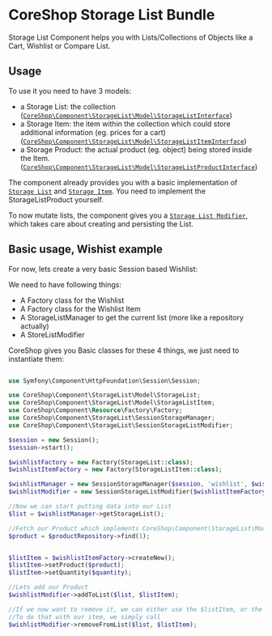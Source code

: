 # CoreShop Storage List Bundle

Storage List Component helps you with Lists/Collections of Objects like a Cart, Wishlist or Compare List.

## Usage
To use it you need to have 3 models:

- a Storage List: the collection ([```CoreShop\Component\StorageList\Model\StorageListInterface```](https://github.com/coreshop/CoreShop/blob/master/src/CoreShop/Component/StorageList/Model/StorageListInterface.php))
- a Storage Item: the item within the collection which could store additional information (eg. prices for a cart) ([```CoreShop\Component\StorageList\Model\StorageListItemInterface```](https://github.com/coreshop/CoreShop/blob/master/src/CoreShop/Component/StorageList/Model/StorageListItemInterface.php))
- a Storage Product: the actual product (eg. object) being stored inside the Item. ([```CoreShop\Component\StorageList\Model\StorageListProductInterface```](https://github.com/coreshop/CoreShop/blob/master/src/CoreShop/Component/StorageList/Model/StorageListProductInterface.php))

The component already provides you with a basic implementation of [```Storage List```](https://github.com/coreshop/CoreShop/blob/master/src/CoreShop/Component/StorageList/Model/StorageList.php) and [```Storage Item```](https://github.com/coreshop/CoreShop/blob/master/src/CoreShop/Component/StorageList/Model/StorageItem.php).
You need to implement the StorageListProduct yourself.

To now mutate lists, the component gives you a [```Storage List Modifier```](https://github.com/coreshop/CoreShop/blob/master/src/CoreShop/Component/StorageList/StorageListModifier.php), which takes care about creating and persisting the List.

## Basic usage, Wishist example
For now, lets create a very basic Session based Wishlist:

We need to have following things:

- A Factory class for the Wishlist
- A Factory class for the Wishlist Item
- A StorageListManager to get the current list (more like a repository actually)
- A StoreListModifier

CoreShop gives you Basic classes for these 4 things, we just need to instantiate them:

```php

use Symfony\Component\HttpFoundation\Session\Session;

use CoreShop\Component\StorageList\Model\StorageList;
use CoreShop\Component\StorageList\Model\StorageListItem;
use CoreShop\Component\Resource\Factory\Factory;
use CoreShop\Component\StorageList\SessionStorageManager;
use CoreShop\Component\StorageList\SessionStorageListModifier;

$session = new Session();
$session->start();

$wishlistFactory = new Factory(StorageList::class);
$wishlistItemFactory = new Factory(StorageListItem::class);

$wishlistManager = new SessionStorageManager($session, 'wishlist', $wishlistFactory);
$wishlistModifier = new SessionStorageListModifier($wishlistItemFactory, $wishlistManager);

//Now we can start putting data into our List
$list = $wishlistManager->getStorageList();

//Fetch our Product which implements CoreShop\Component\StorageList\Model\StorageListProductInterface
$product = $productRepository->find(1);


$listItem = $wishlistItemFactory->createNew();
$listItem->setProduct($product);
$listItem->setQuantity($quantity);

//Lets add our Product
$wishlistModifier->addToList($list, $listItem);

//If we now want to remove it, we can either use the $listItem, or the Product
//To do that with our item, we simply call
$wishlistModifier->removeFromList($list, $listItem);

```
